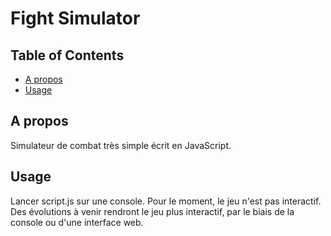 # Fight Simulator

## Table of Contents

- [A propos](#about)
- [Usage](#usage)

## A propos <a name = "about"></a>

Simulateur de combat très simple écrit en JavaScript.

## Usage <a name = "usage"></a>

Lancer script.js sur une console.
Pour le moment, le jeu n'est pas interactif. Des évolutions à venir rendront le jeu plus interactif, par le biais de la console ou d'une interface web.